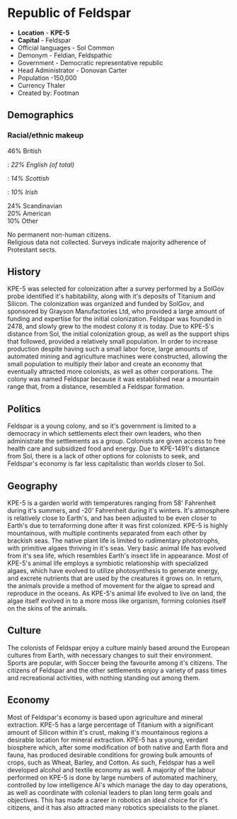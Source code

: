 # Republic of Feldspar

 
* **Location**  -  **KPE-5**
* **Capital** - Feldspar
* Official languages -  Sol Common 
* Demonym  - Feldian, Feldspathic 
* Government  - Democratic representative republic 
* Head Administrator -  Donovan Carter
* Population -150,000 
*  Currency   Thaler   
* Created by:   Footman 

## Demographics

### Racial/ethnic makeup

46% British  

: _22% English (of total)_  

: _14% Scottish_  

: _10% Irish_  

24% Scandinavian  
20% American  
10% Other

No permanent non-human citizens.  
Religious data not collected. Surveys indicate majority adherence of Protestant sects.

## History

KPE-5 was selected for colonization after a survey performed by a SolGov probe identified it's habitability, along with it's deposits of Titanium and Silicon. The colonization was organized and funded by SolGov, and sponsored by Grayson Manufactories Ltd, who provided a large amount of funding and expertise for the initial colonization. Feldspar was founded in 2478, and slowly grew to the modest colony it is today. Due to KPE-5's distance from Sol, the initial colonization group, as well as the support ships that followed, provided a relatively small population. In order to increase production despite having such a small labor force, large amounts of automated mining and agriculture machines were constructed, allowing the small population to multiply their labor and create an economy that eventually attracted more colonists, as well as other corporations. The colony was named Feldspar because it was established near a mountain range that, from a distance, resembled a Feldspar formation.

## Politics

Feldspar is a young colony, and so it's government is limited to a democracy in which settlements elect their own leaders, who then administrate the settlements as a group. Colonists are given access to free health care and subsidized food and energy. Due to KPE-1491's distance from Sol, there is a lack of other options for colonists to seek, and Feldspar's economy is far less capitalistic than worlds closer to Sol.

## Geography

KPE-5 is a garden world with temperatures ranging from 58' Fahrenheit during it's summers, and -20' Fahrenheit during it's winters. It's atmosphere is relatively close to Earth's, and has been adjusted to be even closer to Earth's due to terraforming done after it was first colonized. KPE-5 is highly mountainous, with multiple continents separated from each other by brackish seas. The native plant life is limited to rudimentary phototrophs, with primitive algaes thriving in it's seas. Very basic animal life has evolved from it's sea life, which resembles Earth's insect life in appearance. Most of KPE-5's animal life employs a symbiotic relationship with specialized algaes, which have evolved to utilize photosynthesis to generate energy, and excrete nutrients that are used by the creatures it grows on. In return, the animals provide a method of movement for the algae to spread and reproduce in the oceans. As KPE-5's animal life evolved to live on land, the algae itself evolved in to a more moss like organism, forming colonies itself on the skins of the animals.

## Culture

The colonists of Feldspar enjoy a culture mainly based around the European cultures from Earth, with necessary changes to suit their environment. Sports are popular, with Soccer being the favourite among it's citizens. The citizens of Feldspar and the other settlements enjoy a variety of pass times and recreational activities, with nothing standing out among them.

## Economy

Most of Feldspar's economy is based upon agriculture and mineral extraction. KPE-5 has a large percentage of Titanium with a significant amount of Silicon within it's crust, making it's mountainous regions a desirable location for mineral extraction. KPE-5 has a young, verdant biosphere which, after some modification of both native and Earth flora and fauna, has produced desirable conditions for growing bulk amounts of crops, such as Wheat, Barley, and Cotton. As such, Feldspar has a well developed alcohol and textile economy as well. A majority of the labour performed on KPE-5 is done by large numbers of automated machinery, controlled by low intelligence AI's which manage the day to day operations, as well as coordinate with colonial leaders to plan long term goals and objectives. This has made a career in robotics an ideal choice for it's citizens, and it has also attracted many robotics specialists to the planet.  
